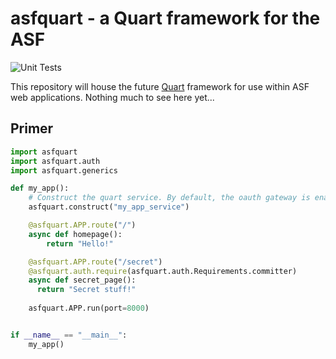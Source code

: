   # asfquart - a Quart framework for the ASF
  ![Unit Tests](https://github.com/apache/infrastructure-asfquart/actions/workflows/unit-tests.yml/badge.svg)
  
  This repository will house the future [Quart](https://github.com/pallets/quart/) framework for use 
  within ASF web applications. Nothing much to see here yet...

  
## Primer

~~~python
import asfquart
import asfquart.auth
import asfquart.generics

def my_app():
    # Construct the quart service. By default, the oauth gateway is enabled at /oauth.
    asfquart.construct("my_app_service")

    @asfquart.APP.route("/")
    async def homepage():
        return "Hello!"

    @asfquart.APP.route("/secret")
    @asfquart.auth.require(asfquart.auth.Requirements.committer)
    async def secret_page():
      return "Secret stuff!"
    
    asfquart.APP.run(port=8000)


if __name__ == "__main__":
    my_app()

~~~
